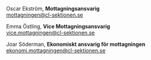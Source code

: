 Oscar Ekström, **Mottagningsansvarig**  
mottagningen@cl-sektionen.se

Emma Östling, **Vice Mottagningsansvarig**  
vice.mottagningen@cl-sektionen.se

Joar Söderman, **Ekonomiskt ansvarig för mottagningen**  
ekonomi.mottagningen@cl-sektionen.se